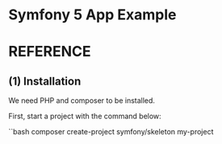 # Symfony 5 App Example

# REFERENCE

## (1) Installation

We need PHP and composer to be installed.

First, start a project with the command below:

``bash
composer create-project symfony/skeleton my-project
```
